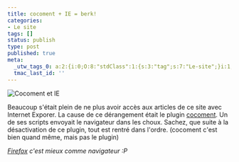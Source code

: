```yaml
---
title: cocoment + IE = berk!
categories:
- Le site
tags: []
status: publish
type: post
published: true
meta:
  _utw_tags_0: a:2:{i:0;O:8:"stdClass":1:{s:3:"tag";s:7:"Le-site";}i:1;O:8:"stdClass":1:{s:3:"tag";s:6:"Social";}}
  tmac_last_id: ''
---
```

<img src="https://dlgjp9x71cipk.cloudfront.net/2007/08/cocoie.png" alt="Cocoment et IE" />

Beaucoup s'était plein de ne plus avoir accès aux articles de ce site avec Internet Exporer.
La cause de ce dérangement était le plugin <a href="https://www.cocoment.com" title="Le site de cocoment">cocoment</a>. Un de ses scripts envoyait le navigateur dans les choux. Sachez, que suite à la désactivation de ce plugin, tout est rentré dans l'ordre.
(cocoment c'est bien quand même, mais pas le plugin)

<em><a href="https://www.firefox.com/" title="Le site de firefox.com">Firefox</a> c'est mieux comme navigateur :P</em>
